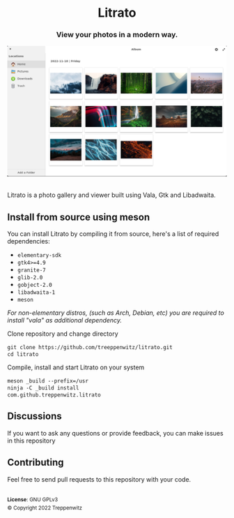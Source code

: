 <div>
    <h1 align="center">Litrato</h1>
    <h3 align="center">View your photos in a modern way.</h3>
</div>

![screenshot](screenshot.png)

<br>
Litrato is a photo gallery and viewer built using Vala, Gtk and Libadwaita.

## Install from source using meson
You can install Litrato by compiling it from source, here's a list of required dependencies:
 - `elementary-sdk`
 - `gtk4>=4.9`
 - `granite-7`
 - `glib-2.0`
 - `gobject-2.0`
 - `libadwaita-1`
 - `meson`

<i>For non-elementary distros, (such as Arch, Debian, etc) you are required to install "vala" as additional dependency.</i>

Clone repository and change directory
```
git clone https://github.com/treeppenwitz/litrato.git
cd litrato
```

Compile, install and start Litrato on your system
```
meson _build --prefix=/usr
ninja -C _build install
com.github.treppenwitz.litrato
```

## Discussions
If you want to ask any questions or provide feedback, you can make issues in this repository

## Contributing
Feel free to send pull requests to this repository with your code.


<br>
<sup><b>License</b>: GNU GPLv3</sup>
<br>
<sup>© Copyright 2022 Treppenwitz</sup>
